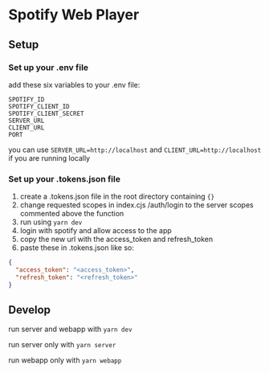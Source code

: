 # Spotify Web Player

## Setup

### Set up your .env file

add these six variables to your .env file:

```env
SPOTIFY_ID
SPOTIFY_CLIENT_ID
SPOTIFY_CLIENT_SECRET
SERVER_URL
CLIENT_URL
PORT
```

you can use `SERVER_URL=http://localhost` and `CLIENT_URL=http://localhost` if you are running locally

### Set up your .tokens.json file

1. create a .tokens.json file in the root directory containing `{}`
2. change requested scopes in index.cjs /auth/login to the
   server scopes commented above the function
3. run using `yarn dev`
4. login with spotify and allow access to the app
5. copy the new url with the access_token and refresh_token
6. paste these in .tokens.json like so:

```json
{
  "access_token": "<access_token>",
  "refresh_token": "<refresh_token>"
}
```

## Develop

run server and webapp with `yarn dev`

run server only with `yarn server`

run webapp only with `yarn webapp`
